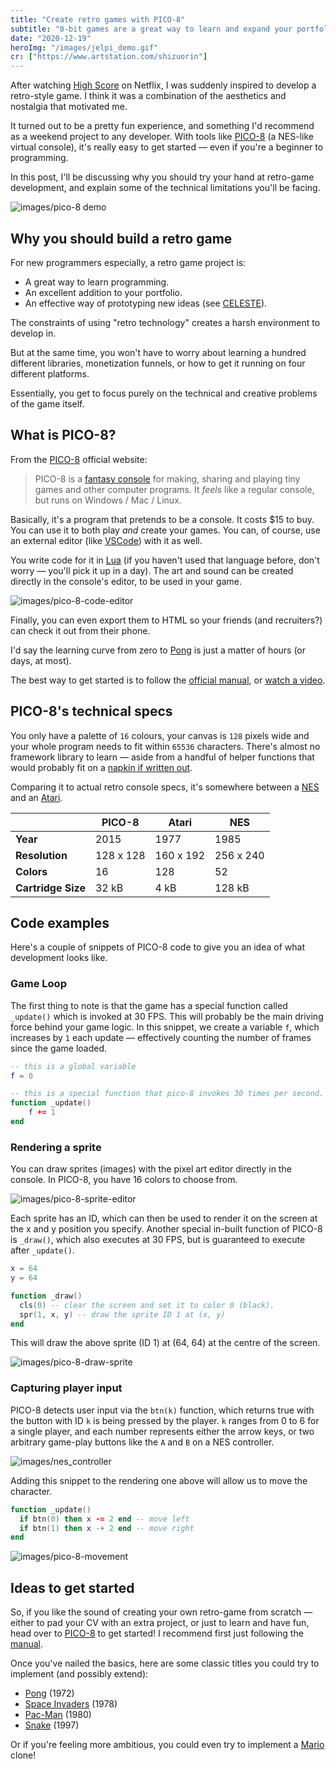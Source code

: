 ```yaml
---
title: "Create retro games with PICO-8"
subtitle: "8-bit games are a great way to learn and expand your portfolio."
date: "2020-12-19"
heroImg: "/images/jelpi_demo.gif"
cr: ["https://www.artstation.com/shizuorin"]
---
```


After watching [High Score](https://www.youtube.com/watch?v=B4jopG1wX88) on
Netflix, I was suddenly inspired to develop a retro-style game. I think it was a
combination of the aesthetics and nostalgia that motivated me.

It turned out to be a pretty fun experience, and something I'd recommend as a
weekend project to any developer. With tools like
[PICO-8](https://www.lexaloffle.com/pico-8.php) (a NES-like virtual console),
it's really easy to get started — even if you're a beginner to programming.

In this post, I'll be discussing why you should try your hand at retro-game
development, and explain some of the technical limitations you'll be facing.

![images/pico-8 demo](/images/jelpi_demo.gif)

## Why you should build a retro game

For new programmers especially, a retro game project is:

- A great way to learn programming.
- An excellent addition to your portfolio.
- An effective way of prototyping new ideas (see
  [CELESTE](<https://en.wikipedia.org/wiki/Celeste_(video_game)>)).

The constraints of using "retro technology" creates a harsh environment to
develop in.

But at the same time, you won't have to worry about learning a hundred different
libraries, monetization funnels, or how to get it running on four different
platforms.

Essentially, you get to focus purely on the technical and creative problems of
the game itself.

## What is PICO-8?

From the [PICO-8](https://www.lexaloffle.com/pico-8.php) official website:

> PICO-8 is a [fantasy console](https://www.lexaloffle.com/pico-8.php?page=faq)
> for making, sharing and playing tiny games and other computer programs. It
> _feels_ like a regular console, but runs on Windows / Mac / Linux.

Basically, it's a program that pretends to be a console. It costs $15 to buy.
You can use it to both play _and_ create your games. You can, of course, use an
external editor (like [VSCode](https://code.visualstudio.com/)) with it as well.

You write code for it in [Lua](https://www.lua.org/) (if you haven't used that
language before, don't worry — you'll pick it up in a day). The art and sound
can be created directly in the console's editor, to be used in your game.

![images/pico-8-code-editor](/images/pico-8-code-editor.png)

Finally, you can even export them to HTML so your friends (and recruiters?) can
check it out from their phone.

I'd say the learning curve from zero to
[Pong](https://en.wikipedia.org/wiki/Pong) is just a matter of hours (or days,
at most).

The best way to get started is to follow the
[official manual](https://www.lexaloffle.com/pico-8.php?page=manual), or
[watch a video](https://www.youtube.com/watch?v=K5RXMuH54iw).

## PICO-8's technical specs

You only have a palette of `16` colours, your canvas is `128` pixels wide and
your whole program needs to fit within `65536` characters. There's almost no
framework library to learn — aside from a handful of helper functions that would
probably fit on a
[napkin if written out](https://www.lexaloffle.com/bbs/files/16585/PICO-8_Cheat-Sheet_0-9-2.png).

Comparing it to actual retro console specs, it's somewhere between a
[NES](https://en.wikipedia.org/wiki/Nintendo_Entertainment_System) and an
[Atari](https://en.wikipedia.org/wiki/Atari).

|                    | PICO-8    | Atari     | NES       |
| ------------------ | --------- | --------- | --------- |
| **Year**           | 2015      | 1977      | 1985      |
| **Resolution**     | 128 x 128 | 160 x 192 | 256 x 240 |
| **Colors**         | 16        | 128       | 52        |
| **Cartridge Size** | 32 kB     | 4 kB      | 128 kB    |

## Code examples

Here's a couple of snippets of PICO-8 code to give you an idea of what
development looks like.

### Game Loop

The first thing to note is that the game has a special function called
`_update()` which is invoked at 30 FPS. This will probably be the main driving
force behind your game logic. In this snippet, we create a variable `f`, which
increases by `1` each update — effectively counting the number of frames since
the game loaded.

```lua
-- this is a global variable
f = 0

-- this is a special function that pico-8 invokes 30 times per second.
function _update()
    f += 1
end
```

### Rendering a sprite

You can draw sprites (images) with the pixel art editor directly in the console.
In PICO-8, you have 16 colors to choose from.

![images/pico-8-sprite-editor](/images/pico-8-sprite-editor.png)

Each sprite has an ID, which can then be used to render it on the screen at the
x and y position you specify. Another special in-built function of PICO-8 is
`_draw()`, which also executes at 30 FPS, but is guaranteed to execute after
`_update()`.

```lua
x = 64
y = 64

function _draw()
  cls(0) -- clear the screen and set it to color 0 (black).
  spr(1, x, y) -- draw the sprite ID 1 at (x, y)
end
```

This will draw the above sprite (ID 1) at (64, 64) at the centre of the screen.

![images/pico-8-draw-sprite](/images/pico-8-draw-sprite.png)

### Capturing player input

PICO-8 detects user input via the `btn(k)` function, which returns true with the
button with ID `k` is being pressed by the player. `k` ranges from 0 to 6 for a
single player, and each number represents either the arrow keys, or two
arbitrary game-play buttons like the `A` and `B` on a NES controller.

![images/nes_controller](/images/classic_nes_controller.jpg)

Adding this snippet to the rendering one above will allow us to move the
character.

```lua
function _update()
  if btn(0) then x -= 2 end -- move left
  if btn(1) then x -+ 2 end -- move right
end
```

![images/pico-8-movement](/images/pico-8-movement.gif)

## Ideas to get started

So, if you like the sound of creating your own retro-game from scratch — either
to pad your CV with an extra project, or just to learn and have fun, head over
to [PICO-8](https://www.lexaloffle.com/pico-8.php) to get started! I recommend
first just following the
[manual](https://www.lexaloffle.com/pico-8.php?page=manual).

Once you've nailed the basics, here are some classic titles you could try to
implement (and possibly extend):

- [Pong](https://en.wikipedia.org/wiki/Pong) (1972)
- [Space Invaders](https://en.wikipedia.org/wiki/Space_Invaders) (1978)
- [Pac-Man](https://en.wikipedia.org/wiki/Pac-Man) (1980)
- [Snake](<https://en.wikipedia.org/wiki/Snake_(video_game_genre)>) (1997)

Or if you're feeling more ambitious, you could even try to implement a
[Mario](https://en.wikipedia.org/wiki/Super_Mario_Bros.) clone!
